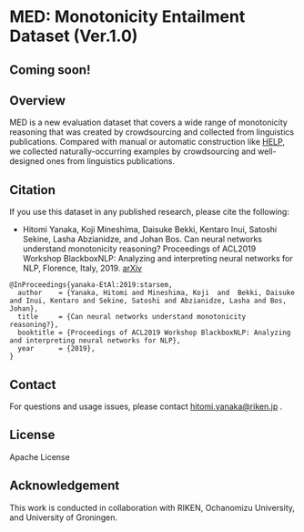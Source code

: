 # MED: Monotonicity Entailment Dataset (Ver.1.0)

## Coming soon!

## Overview
MED is a new evaluation dataset that covers a wide range of monotonicity reasoning that was created by crowdsourcing and collected from linguistics publications.
Compared with manual or automatic construction like [HELP](https://github.com/verypluming/HELP), we collected naturally-occurring examples by crowdsourcing and well-designed ones from linguistics publications.

## Citation
If you use this dataset in any published research, please cite the following:
* Hitomi Yanaka, Koji Mineshima, Daisuke Bekki, Kentaro Inui, Satoshi Sekine, Lasha Abzianidze, and Johan Bos. Can neural networks understand monotonicity reasoning? Proceedings of ACL2019 Workshop BlackboxNLP: Analyzing and interpreting neural networks for NLP, Florence, Italy, 2019. [arXiv]()

```
@InProceedings{yanaka-EtAl:2019:starsem,
  author    = {Yanaka, Hitomi and Mineshima, Koji  and  Bekki, Daisuke and Inui, Kentaro and Sekine, Satoshi and Abzianidze, Lasha and Bos, Johan},
  title     = {Can neural networks understand monotonicity reasoning?},
  booktitle = {Proceedings of ACL2019 Workshop BlackboxNLP: Analyzing and interpreting neural networks for NLP},
  year      = {2019},
}
```

## Contact
For questions and usage issues, please contact hitomi.yanaka@riken.jp .

## License
Apache License

## Acknowledgement
This work is conducted in collaboration with RIKEN, Ochanomizu University, and University of Groningen.
